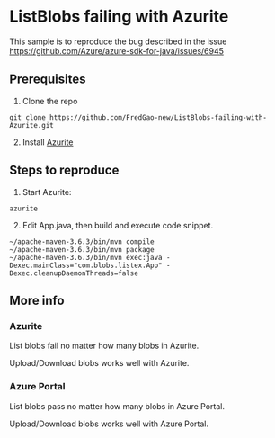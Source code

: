 # ListBlobs failing with Azurite
This sample is to reproduce the bug described in the issue https://github.com/Azure/azure-sdk-for-java/issues/6945 

## Prerequisites

1. Clone the repo
``` 
git clone https://github.com/FredGao-new/ListBlobs-failing-with-Azurite.git
```

2. Install [Azurite]

## Steps to reproduce

1. Start Azurite:
```
azurite
```

2. Edit App.java, then build and execute code snippet.
```
~/apache-maven-3.6.3/bin/mvn compile
~/apache-maven-3.6.3/bin/mvn package
~/apache-maven-3.6.3/bin/mvn exec:java -Dexec.mainClass="com.blobs.listex.App" -Dexec.cleanupDaemonThreads=false
```

## More info

### Azurite

List blobs fail no matter how many blobs in Azurite.

Upload/Download blobs works well with Azurite.

### Azure Portal

List blobs pass no matter how many blobs in Azure Portal.

Upload/Download blobs works well with Azure Portal.


<!--LINKS-->
[Azurite]:https://github.com/Azure/Azurite